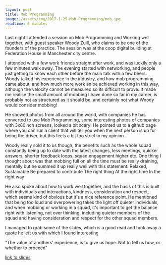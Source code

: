 ```yaml
---
layout: post
title: Mob Programming
image: /assets/img/2017-1-25-Mob-Programming/mob.jpg
readtime: 6 minutes
---
```


Last night I attended a session on Mob Programming and Working well together, with guest speaker Woody Zuill, who claims to be one of the founders of the practice. The session was at the coop digital building at Federation House in Manchester city centre.

<amp-img src="/assets/img/2017-1-25-Mob-Programming/2.PNG"
  width="400"
  height="300">
</amp-img>

I attended with a few work friends straight after work, and was luckily only a few minutes walk away.
The evening started with networking, and people just getting to know each other before the main talk with a few beers. Woody talked his experience in the industry, and how mob programming came about, and how much more work  an be achieved working in this way, although the velocity cannot be measured so its difficult to prove. It made me realise the small amount of mobbing I have done so far in my career, is probably not as structured as it should be, and certainly not what Woody would consider mobbing!

<amp-img src="/assets/img/2017-1-25-Mob-Programming/3.PNG"
  width="400"
  height="300">
</amp-img>


He showed photos from all around the world, with companies he has converted to use Mob Programming, some interesting photos of companies with 3x80inch screens, looked a bit scary!
He pointed us to a github page where you can run a client that will tell you when the next person is up for being the driver, but this feels a bit too strict in my opinion.

<amp-img src="/assets/img/2017-1-25-Mob-Programming/4.PNG"
  width="400"
  height="300">
</amp-img>

Woody really sold it to us though, the benefits such as the whole squad constantly being up to date with the latest changes, less meetings, quicker answers, shorter feedback loops, squad engagement higher etc. One thing I thought about was that mobbing full on all the time must be really draining, mentally but he summed it up really well with this statement:
Relaxed, Sustainable 
Be prepared to contribute 
The right thing 
At the right time
In the right way

<amp-img src="/assets/img/2017-1-25-Mob-Programming/5.PNG"
  width="400"
  height="300">
</amp-img>

He also spoke about how to work well together, and the basis of this is built with individuals and interactions, kindness, consideration and respect, which seems kind of obvious but it's a nice reference point. He mentioned that being too loud and overpowering takes the light off quieter individuals, and when mobbing or working in a squad, it's important to get the balance right with listening, not over thinking, including quieter members of the squad and having consideration and respect for the other squad members.

I managed to grab some of the slides, which is a good read and took away a quote he left us with which I found interesting

<amp-img src="/assets/img/2017-1-25-Mob-Programming/6.PNG"
  width="400"
  height="300">
</amp-img>

"The value of anothers' experience, is to give us hope. Not to tell us how, or whether to proceed"

[link to slides](/assets/pdfs/MobProgramming_WoodyZuill.pdf)
